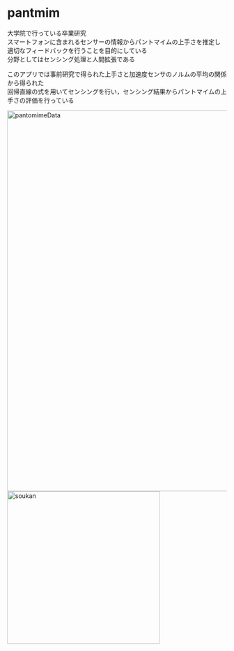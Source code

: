 # pantmim

大学院で行っている卒業研究<br>
スマートフォンに含まれるセンサーの情報からパントマイムの上手さを推定し<br>
適切なフィードバックを行うことを目的にしている<br>
分野としてはセンシング処理と人間拡張である<br>

このアプリでは事前研究で得られた上手さと加速度センサのノルムの平均の関係から得られた<br>
回帰直線の式を用いてセンシングを行い，センシング結果からパントマイムの上手さの評価を行っている

<img width="872" alt="pantomimeData" src="https://user-images.githubusercontent.com/107239912/234083926-176de7c3-79f5-481a-a363-e02db6499be6.png">
<img width="350" alt="soukan" src="https://user-images.githubusercontent.com/107239912/234084302-2aa93a96-2563-446b-9c3a-1530198e6a4a.png">
